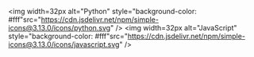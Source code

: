 
<img width=32px alt="Python" style="background-color: #fff"src="https://cdn.jsdelivr.net/npm/simple-icons@3.13.0/icons/python.svg" />
<img width=32px alt="JavaScript" style="background-color: #fff"src="https://cdn.jsdelivr.net/npm/simple-icons@3.13.0/icons/javascript.svg" />
